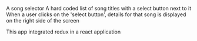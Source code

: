 A song selector
A hard coded list of song titles with a select button next to it
When a user clicks on the 'select button', details for that song is displayed on the right side of the screen

This app integrated redux in a react application

